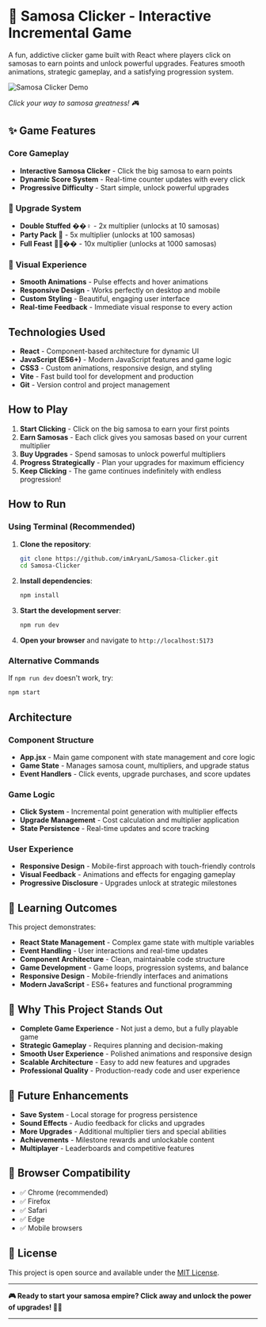 # 🥟 Samosa Clicker - Interactive Incremental Game

A fun, addictive clicker game built with React where players click on samosas to earn points and unlock powerful upgrades. Features smooth animations, strategic gameplay, and a satisfying progression system.

![Samosa Clicker Demo](https://github.com/user-attachments/assets/a6e8636f-db1a-4871-9f85-e05b82ac2c61)

*Click your way to samosa greatness! 🎮*

## ✨ Game Features

### **Core Gameplay**
- **Interactive Samosa Clicker** - Click the big samosa to earn points
- **Dynamic Score System** - Real-time counter updates with every click
- **Progressive Difficulty** - Start simple, unlock powerful upgrades

### 🚀 **Upgrade System**
- **Double Stuffed** ��‍♀️ - 2x multiplier (unlocks at 10 samosas)
- **Party Pack** 🎉 - 5x multiplier (unlocks at 100 samosas)  
- **Full Feast** 👩🏽‍�� - 10x multiplier (unlocks at 1000 samosas)

### 🎨 **Visual Experience**
- **Smooth Animations** - Pulse effects and hover animations
- **Responsive Design** - Works perfectly on desktop and mobile
- **Custom Styling** - Beautiful, engaging user interface
- **Real-time Feedback** - Immediate visual response to every action

## Technologies Used

- **React** - Component-based architecture for dynamic UI
- **JavaScript (ES6+)** - Modern JavaScript features and game logic
- **CSS3** - Custom animations, responsive design, and styling
- **Vite** - Fast build tool for development and production
- **Git** - Version control and project management

## How to Play

1. **Start Clicking** - Click on the big samosa to earn your first points
2. **Earn Samosas** - Each click gives you samosas based on your current multiplier
3. **Buy Upgrades** - Spend samosas to unlock powerful multipliers
4. **Progress Strategically** - Plan your upgrades for maximum efficiency
5. **Keep Clicking** - The game continues indefinitely with endless progression!

## How to Run

### **Using Terminal (Recommended)**

1. **Clone the repository**:
   ```bash
   git clone https://github.com/imAryanL/Samosa-Clicker.git
   cd Samosa-Clicker
   ```

2. **Install dependencies**:
   ```bash
   npm install
   ```

3. **Start the development server**:
   ```bash
   npm run dev
   ```

4. **Open your browser** and navigate to `http://localhost:5173`

### **Alternative Commands**

If `npm run dev` doesn't work, try:
```bash
npm start
```

## Architecture

### **Component Structure**

- **App.jsx** - Main game component with state management and core logic
- **Game State** - Manages samosa count, multipliers, and upgrade status
- **Event Handlers** - Click events, upgrade purchases, and score updates

### **Game Logic**

- **Click System** - Incremental point generation with multiplier effects
- **Upgrade Management** - Cost calculation and multiplier application
- **State Persistence** - Real-time updates and score tracking

### **User Experience**

- **Responsive Design** - Mobile-first approach with touch-friendly controls
- **Visual Feedback** - Animations and effects for engaging gameplay
- **Progressive Disclosure** - Upgrades unlock at strategic milestones

## 🎯 Learning Outcomes

This project demonstrates:
- **React State Management** - Complex game state with multiple variables
- **Event Handling** - User interactions and real-time updates
- **Component Architecture** - Clean, maintainable code structure
- **Game Development** - Game loops, progression systems, and balance
- **Responsive Design** - Mobile-friendly interfaces and animations
- **Modern JavaScript** - ES6+ features and functional programming

## 🌟 Why This Project Stands Out

- **Complete Game Experience** - Not just a demo, but a fully playable game
- **Strategic Gameplay** - Requires planning and decision-making
- **Smooth User Experience** - Polished animations and responsive design
- **Scalable Architecture** - Easy to add new features and upgrades
- **Professional Quality** - Production-ready code and user experience

## 🔮 Future Enhancements

- **Save System** - Local storage for progress persistence
- **Sound Effects** - Audio feedback for clicks and upgrades
- **More Upgrades** - Additional multiplier tiers and special abilities
- **Achievements** - Milestone rewards and unlockable content
- **Multiplayer** - Leaderboards and competitive features

## 📱 Browser Compatibility

- ✅ Chrome (recommended)
- ✅ Firefox
- ✅ Safari
- ✅ Edge
- ✅ Mobile browsers

## 📄 License

This project is open source and available under the [MIT License](LICENSE).

---

**🎮 Ready to start your samosa empire? Click away and unlock the power of upgrades! 🥟✨**

---


